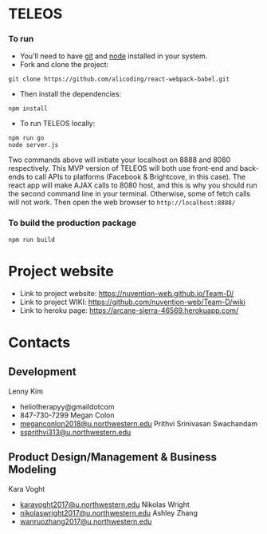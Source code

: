 # TELEOS

### To run

* You'll need to have [git](https://git-scm.com/) and [node](https://nodejs.org/en/) installed in your system.
* Fork and clone the project:

```
git clone https://github.com/alicoding/react-webpack-babel.git
```

* Then install the dependencies:

```
npm install
```

* To run TELEOS locally:
```
npm run go
node server.js
```
Two commands above will initiate your localhost on 8888 and 8080 respectively. This MVP version of TELEOS will both use front-end and back-ends to call APIs to platforms (Facebook & Brightcove, in this case). The react app will make AJAX calls to 8080 host, and this is why you should run the second command line in your terminal. Otherwise, some of fetch calls will not work. Then open the web browser to `http://localhost:8888/`

### To build the production package

```
npm run build
```

# Project website
- Link to project website: https://nuvention-web.github.io/Team-D/
- Link to project WIKI: https://github.com/nuvention-web/Team-D/wiki
- Link to heroku page: https://arcane-sierra-46569.herokuapp.com/

# Contacts
## Development
Lenny Kim
- heliotherapyy@gmaildotcom
- 847-730-7299
Megan Colon
- meganconlon2018@u.northwestern.edu
Prithvi Srinivasan Swachandam
- ssprithvi313@u.northwestern.edu

## Product Design/Management & Business Modeling
Kara Voght
- karavoght2017@u.northwestern.edu
Nikolas Wright
- nikolaswright2017@u.northwestern.edu
Ashley Zhang
- wanruozhang2017@u.northwestern.edu

